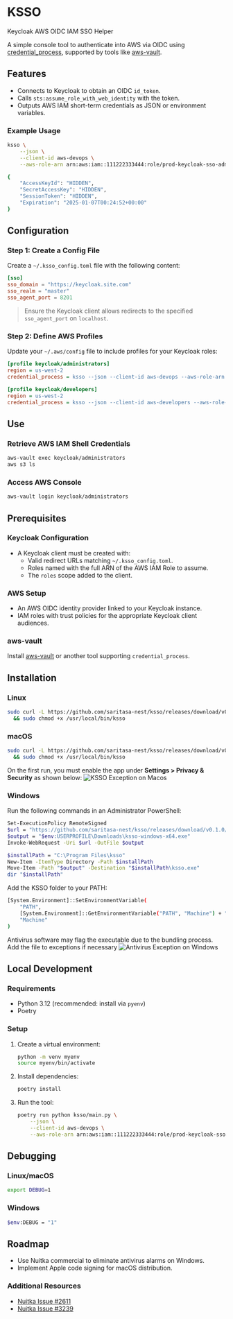 
# KSSO

Keycloak AWS OIDC IAM SSO Helper

A simple console tool to authenticate into AWS via OIDC using [credential_process](https://docs.aws.amazon.com/cli/v1/userguide/cli-configure-sourcing-external.html), supported by tools like [aws-vault](https://github.com/99designs/aws-vault/blob/master/USAGE.md#using-credential_process).

## Features

- Connects to Keycloak to obtain an OIDC `id_token`.
- Calls `sts:assume_role_with_web_identity` with the token.
- Outputs AWS IAM short-term credentials as JSON or environment variables.

### Example Usage

```sh
ksso \
    --json \
    --client-id aws-devops \
    --aws-role-arn arn:aws:iam::111222333444:role/prod-keycloak-sso-administrators-role

{
    "AccessKeyId": "HIDDEN",
    "SecretAccessKey": "HIDDEN",
    "SessionToken": "HIDDEN",
    "Expiration": "2025-01-07T00:24:52+00:00"
}
```

## Configuration

### Step 1: Create a Config File

Create a `~/.ksso_config.toml` file with the following content:

```toml
[sso]
sso_domain = "https://keycloak.site.com"
sso_realm = "master"
sso_agent_port = 8201
```

> Ensure the Keycloak client allows redirects to the specified `sso_agent_port` on `localhost`.

### Step 2: Define AWS Profiles

Update your `~/.aws/config` file to include profiles for your Keycloak roles:

```ini
[profile keycloak/administrators]
region = us-west-2
credential_process = ksso --json --client-id aws-devops --aws-role-arn arn:aws:iam::111222333444:role/prod-keycloak-sso-administrators-role

[profile keycloak/developers]
region = us-west-2
credential_process = ksso --json --client-id aws-developers --aws-role-arn arn:aws:iam::111222333444:role/prod-keycloak-sso-developers-role
```

## Use

### Retrieve AWS IAM Shell Credentials

```sh
aws-vault exec keycloak/administrators
aws s3 ls
```

### Access AWS Console

```sh
aws-vault login keycloak/administrators
```

## Prerequisites

### Keycloak Configuration

- A Keycloak client must be created with:
  - Valid redirect URLs matching `~/.ksso_config.toml`.
  - Roles named with the full ARN of the AWS IAM Role to assume.
  - The `roles` scope added to the client.

### AWS Setup

- An AWS OIDC identity provider linked to your Keycloak instance.
- IAM roles with trust policies for the appropriate Keycloak client audiences.

### aws-vault

Install [aws-vault](https://github.com/99designs/aws-vault/tree/master?tab=readme-ov-file#installing) or another tool supporting `credential_process`.

## Installation

### Linux

```sh
sudo curl -L https://github.com/saritasa-nest/ksso/releases/download/v0.1.0/ksso-linux-0.1.0 -o /usr/local/bin/ksso \
  && sudo chmod +x /usr/local/bin/ksso
```

### macOS

```sh
sudo curl -L https://github.com/saritasa-nest/ksso/releases/download/v0.1.0/ksso-macos-arm64 -o /usr/local/bin/ksso \
  && sudo chmod +x /usr/local/bin/ksso
```

On the first run, you must enable the app under **Settings > Privacy & Security** as shown below:
![KSSO Exception on Macos](.docs/macos-ksso-blocked.png)

### Windows

Run the following commands in an Administrator PowerShell:

```sh
Set-ExecutionPolicy RemoteSigned
$url = "https://github.com/saritasa-nest/ksso/releases/download/v0.1.0/ksso-windows-x64.exe"
$output = "$env:USERPROFILE\Downloads\ksso-windows-x64.exe"
Invoke-WebRequest -Uri $url -OutFile $output

$installPath = "C:\Program Files\ksso"
New-Item -ItemType Directory -Path $installPath
Move-Item -Path "$output" -Destination "$installPath\ksso.exe"
dir "$installPath"
```

Add the KSSO folder to your PATH:

```sh
[System.Environment]::SetEnvironmentVariable(
    "PATH",
    [System.Environment]::GetEnvironmentVariable("PATH", "Machine") + ";C:\Program Files\ksso",
    "Machine"
)
```

Antivirus software may flag the executable due to the bundling process. Add the file to exceptions if necessary
![Antivirus Exception on Windows](.docs\windows-antivirus-exception.png)


## Local Development

### Requirements

- Python 3.12 (recommended: install via `pyenv`)
- Poetry

### Setup

1. Create a virtual environment:

   ```sh
   python -m venv myenv
   source myenv/bin/activate
   ```

2. Install dependencies:

   ```sh
   poetry install
   ```

3. Run the tool:

   ```sh
   poetry run python ksso/main.py \
       --json \
       --client-id aws-devops \
       --aws-role-arn arn:aws:iam::111222333444:role/prod-keycloak-sso-administrators-role
   ```

## Debugging

### Linux/macOS

```sh
export DEBUG=1
```

### Windows

```sh
$env:DEBUG = "1"
```

## Roadmap

- Use Nuitka commercial to eliminate antivirus alarms on Windows.
- Implement Apple code signing for macOS distribution.

### Additional Resources

- [Nuitka Issue #2611](https://github.com/Nuitka/Nuitka/issues/2611)
- [Nuitka Issue #3239](https://github.com/Nuitka/Nuitka/issues/3239)
